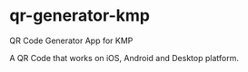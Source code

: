 # qr-generator-kmp
QR Code Generator App for KMP

A QR Code that works on iOS, Android and Desktop platform. 
